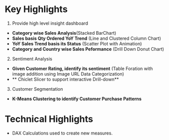 # Key Highlights

1. Provide high level insight dashboard
- **Category wise Sales Analysis**(Stacked BarChart)
- **Sales basis Qty Ordered YoY Trend** (Line and Clustered Column Chart)
- **YoY Sales Trend basis its Status** (Scatter Plot with Animation)
- **Category and Country wise Sales Peformance** (Drill Down Donut Chart)

2. Sentiment Analysis
- **Given Customer Rating, identify its sentiment** (Table Foration with image addition using Image URL Data Categorization)
- ** Chiclet Slicer to support interactive Drill-down**

3. Customer Segmentation
- **K-Means Clustering to identify Customer Purchase Patterns**


# Technical Highlights
- DAX Calculations used to create new measures.
